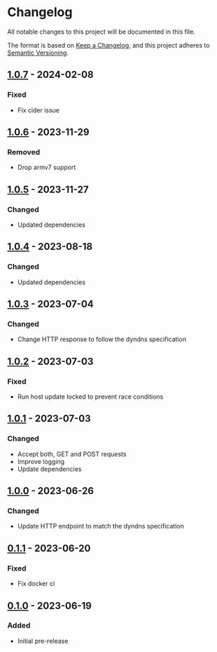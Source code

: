 # Changelog
All notable changes to this project will be documented in this file.

The format is based on [Keep a Changelog](https://keepachangelog.com/en/1.0.0/),
and this project adheres to [Semantic Versioning](https://semver.org/spec/v2.0.0.html).

## [1.0.7] - 2024-02-08
### Fixed
- Fix cider issue

## [1.0.6] - 2023-11-29
### Removed
- Drop armv7 support

## [1.0.5] - 2023-11-27
### Changed
- Updated dependencies

## [1.0.4] - 2023-08-18
### Changed
- Updated dependencies

## [1.0.3] - 2023-07-04
### Changed
- Change HTTP response to follow the dyndns specification

## [1.0.2] - 2023-07-03
### Fixed
- Run host update locked to prevent race conditions

## [1.0.1] - 2023-07-03
### Changed
- Accept both, GET and POST requests
- Improve logging
- Update dependencies

## [1.0.0] - 2023-06-26
### Changed
- Update HTTP endpoint to match the dyndns specification

## [0.1.1] - 2023-06-20
### Fixed
- Fix docker ci

## [0.1.0] - 2023-06-19
### Added
- Initial pre-release

[1.0.7]: https://github.com/Skycoder42/dynssh/compare/v1.0.6...v1.0.7
[1.0.6]: https://github.com/Skycoder42/dynssh/compare/v1.0.5...v1.0.6
[1.0.5]: https://github.com/Skycoder42/dynssh/compare/v1.0.4...v1.0.5
[1.0.4]: https://github.com/Skycoder42/dynssh/compare/v1.0.3...v1.0.4
[1.0.3]: https://github.com/Skycoder42/dynssh/compare/v1.0.2...v1.0.3
[1.0.2]: https://github.com/Skycoder42/dynssh/compare/v1.0.1...v1.0.2
[1.0.1]: https://github.com/Skycoder42/dynssh/compare/v1.0.0...v1.0.1
[1.0.0]: https://github.com/Skycoder42/dynssh/compare/v0.1.1...v1.0.0
[0.1.1]: https://github.com/Skycoder42/dynssh/compare/v0.1.0...v0.1.1
[0.1.0]: https://github.com/Skycoder42/dynssh/releases/tag/v0.1.0
